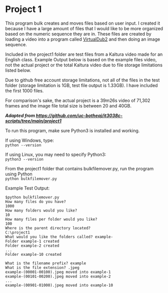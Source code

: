 # Project 1

This program bulk creates and moves files based on user input.
I created it because I have a large amount of files that I would like to be more organized based on the numeric sequence they are in.  These files are created by loading a video into a program called [VirtualDub2](https://sourceforge.net/projects/vdfiltermod/) and then doing an image sequence.  

  Included in the project1 folder are test files from a Kaltura video made for an English class. Example Output below is based on the example files video, not the actual project or the total Kaltura video due to file storage limitations listed below.  

  Due to github free account storage limitations, not all of the files in the test folder (storage limitation is 1GB, test file output is 1.33GB).  I have included the first 1000 files.  

  For comparison's sake, the actual project is a 39m26s video of 71,302 frames and the image file total size is between 20 and 40GB.

***Adapted from https://github.com/uc-botheaj/it3038c-scripts/tree/main/project1***

  To run this program, make sure Python3 is installed and working.

If using Windows, type:  
  ```python --version```

If using Linux, you may need to specify Python3:  
  ```python3 --version```


From the project1 folder that contains bulkfilemover.py, run the program using Python  
  ```python bulkfilemover.py```

Example Test Output:
```
$python bulkfilemover.py
How many files do you have?
1000
How many folders would you like?
10
How many files per folder would you like?
100
Where is the parent directory located?
C:\project1
What would you like the folders called? example-
Folder example-1 created
Folder example-2 created
...
Folder example-10 created

What is the filename prefix? example
What is the file extension? .jpeg
example-(00001-00100).jpeg moved into example-1
example-(00101-00200).jpeg moved into example-2
...
example-(00901-01000).jpeg moved into example-10
```